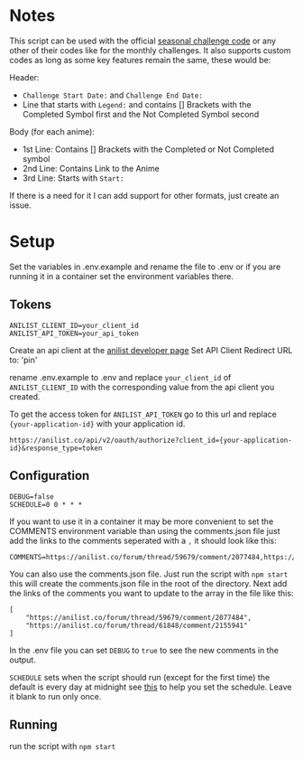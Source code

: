 # Notes

This script can be used with the official [seasonal challenge code](https://docs.google.com/document/d/1hE-R6Nz0n5BaXiwuHLTHv6xeYOjAdIH7lMHhemCqsDc) or any other of their codes like for the monthly challenges. It also supports custom codes as long as some key features remain the same, these would be:

Header:

- `Challenge Start Date:` and `Challenge End Date:`
- Line that starts with `Legend:` and contains [] Brackets with the Completed Symbol first and the Not Completed Symbol second

Body (for each anime):

- 1st Line: Contains [] Brackets with the Completed or Not Completed symbol
- 2nd Line: Contains Link to the Anime
- 3rd Line: Starts with `Start:`

If there is a need for it I can add support for other formats, just create an issue.

# Setup

Set the variables in .env.example and rename the file to .env or if you are running it in a container set the environment variables there.

## Tokens

```
ANILIST_CLIENT_ID=your_client_id
ANILIST_API_TOKEN=your_api_token
```

Create an api client at the [anilist developer page](https://anilist.co/settings/developer)
Set API Client Redirect URL to: 'pin'

rename .env.example to .env and replace `your_client_id` of `ANILIST_CLIENT_ID` with the corresponding value from the api client you created.

To get the access token for `ANILIST_API_TOKEN` go to this url and replace `{your-application-id}` with your application id.

```
https://anilist.co/api/v2/oauth/authorize?client_id={your-application-id}&response_type=token
```

## Configuration

```
DEBUG=false
SCHEDULE=0 0 * * *
```

If you want to use it in a container it may be more convenient to set the COMMENTS environment variable than using the comments.json file just add the links to the comments seperated with a `,` it should look like this:

```
COMMENTS=https://anilist.co/forum/thread/59679/comment/2077484,https://anilist.co/forum/thread/61848/comment/2155941
```

You can also use the comments.json file. Just run the script with `npm start` this will create the comments.json file in the root of the directory. Next add the links of the comments you want to update to the array in the file like this:

```
[
    "https://anilist.co/forum/thread/59679/comment/2077484",
    "https://anilist.co/forum/thread/61848/comment/2155941"
]
```

In the .env file you can set `DEBUG` to `true` to see the new comments in the output.

`SCHEDULE` sets when the script should run (except for the first time) the default is every day at midnight see [this](https://crontab.guru/) to help you set the schedule. Leave it blank to run only once.

## Running

run the script with `npm start`
